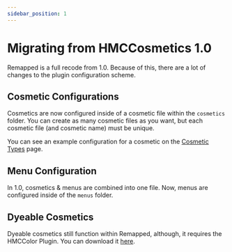 ```yaml
---
sidebar_position: 1
---
```


# Migrating from HMCCosmetics 1.0

Remapped is a full recode from 1.0. Because of this, there are a lot of changes to the plugin configuration scheme.

## Cosmetic Configurations

Cosmetics are now configured inside of a cosmetic file within the `cosmetics` folder. You can create as many cosmetic files as you want, but each cosmetic file (and cosmetic name) must be unique.

You can see an example configuration for a cosmetic on the [Cosmetic Types](https://docs.hibiscusmc.com/hmccosmetics%20remapped/Cosmetic-Types) page.

## Menu Configuration

In 1.0, cosmetics & menus are combined into one file. Now, menus are configured inside of the `menus` folder.

## Dyeable Cosmetics

Dyeable cosmetics still function within Remapped, although, it requires the HMCColor Plugin. You can download it [here](https://polymart.org/resource/hmccolor.2831).

